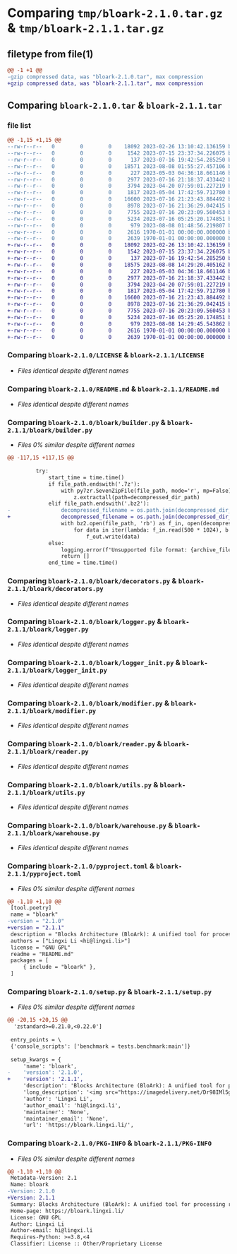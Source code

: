 # Comparing `tmp/bloark-2.1.0.tar.gz` & `tmp/bloark-2.1.1.tar.gz`

## filetype from file(1)

```diff
@@ -1 +1 @@
-gzip compressed data, was "bloark-2.1.0.tar", max compression
+gzip compressed data, was "bloark-2.1.1.tar", max compression
```

## Comparing `bloark-2.1.0.tar` & `bloark-2.1.1.tar`

### file list

```diff
@@ -1,15 +1,15 @@
--rw-r--r--   0        0        0    18092 2023-02-26 13:10:42.136159 bloark-2.1.0/LICENSE
--rw-r--r--   0        0        0     1542 2023-07-15 23:37:34.226075 bloark-2.1.0/README.md
--rw-r--r--   0        0        0      137 2023-07-16 19:42:54.285250 bloark-2.1.0/bloark/__init__.py
--rw-r--r--   0        0        0    18571 2023-08-08 01:55:27.457106 bloark-2.1.0/bloark/builder.py
--rw-r--r--   0        0        0      227 2023-05-03 04:36:18.661146 bloark-2.1.0/bloark/builder_helpers.py
--rw-r--r--   0        0        0     2977 2023-07-16 21:18:37.433442 bloark-2.1.0/bloark/decorators.py
--rw-r--r--   0        0        0     3794 2023-04-20 07:59:01.227219 bloark-2.1.0/bloark/logger.py
--rw-r--r--   0        0        0     1817 2023-05-04 17:42:59.712780 bloark-2.1.0/bloark/logger_init.py
--rw-r--r--   0        0        0    16600 2023-07-16 21:23:43.884492 bloark-2.1.0/bloark/modifier.py
--rw-r--r--   0        0        0     8978 2023-07-16 21:36:29.042415 bloark-2.1.0/bloark/reader.py
--rw-r--r--   0        0        0     7755 2023-07-16 20:23:09.560453 bloark-2.1.0/bloark/utils.py
--rw-r--r--   0        0        0     5234 2023-07-16 05:25:20.174851 bloark-2.1.0/bloark/warehouse.py
--rw-r--r--   0        0        0      979 2023-08-08 01:48:56.219807 bloark-2.1.0/pyproject.toml
--rw-r--r--   0        0        0     2616 1970-01-01 00:00:00.000000 bloark-2.1.0/setup.py
--rw-r--r--   0        0        0     2639 1970-01-01 00:00:00.000000 bloark-2.1.0/PKG-INFO
+-rw-r--r--   0        0        0    18092 2023-02-26 13:10:42.136159 bloark-2.1.1/LICENSE
+-rw-r--r--   0        0        0     1542 2023-07-15 23:37:34.226075 bloark-2.1.1/README.md
+-rw-r--r--   0        0        0      137 2023-07-16 19:42:54.285250 bloark-2.1.1/bloark/__init__.py
+-rw-r--r--   0        0        0    18575 2023-08-08 14:29:20.405162 bloark-2.1.1/bloark/builder.py
+-rw-r--r--   0        0        0      227 2023-05-03 04:36:18.661146 bloark-2.1.1/bloark/builder_helpers.py
+-rw-r--r--   0        0        0     2977 2023-07-16 21:18:37.433442 bloark-2.1.1/bloark/decorators.py
+-rw-r--r--   0        0        0     3794 2023-04-20 07:59:01.227219 bloark-2.1.1/bloark/logger.py
+-rw-r--r--   0        0        0     1817 2023-05-04 17:42:59.712780 bloark-2.1.1/bloark/logger_init.py
+-rw-r--r--   0        0        0    16600 2023-07-16 21:23:43.884492 bloark-2.1.1/bloark/modifier.py
+-rw-r--r--   0        0        0     8978 2023-07-16 21:36:29.042415 bloark-2.1.1/bloark/reader.py
+-rw-r--r--   0        0        0     7755 2023-07-16 20:23:09.560453 bloark-2.1.1/bloark/utils.py
+-rw-r--r--   0        0        0     5234 2023-07-16 05:25:20.174851 bloark-2.1.1/bloark/warehouse.py
+-rw-r--r--   0        0        0      979 2023-08-08 14:29:45.543862 bloark-2.1.1/pyproject.toml
+-rw-r--r--   0        0        0     2616 1970-01-01 00:00:00.000000 bloark-2.1.1/setup.py
+-rw-r--r--   0        0        0     2639 1970-01-01 00:00:00.000000 bloark-2.1.1/PKG-INFO
```

### Comparing `bloark-2.1.0/LICENSE` & `bloark-2.1.1/LICENSE`

 * *Files identical despite different names*

### Comparing `bloark-2.1.0/README.md` & `bloark-2.1.1/README.md`

 * *Files identical despite different names*

### Comparing `bloark-2.1.0/bloark/builder.py` & `bloark-2.1.1/bloark/builder.py`

 * *Files 0% similar despite different names*

```diff
@@ -117,15 +117,15 @@
 
         try:
             start_time = time.time()
             if file_path.endswith('.7z'):
                 with py7zr.SevenZipFile(file_path, mode='r', mp=False) as z:
                     z.extractall(path=decompressed_dir_path)
             elif file_path.endswith('.bz2'):
-                decompressed_filename = os.path.join(decompressed_dir_path, file_path.replace('.bz2', '').split('/')[-1])
+                decompressed_filename = os.path.join(decompressed_dir_path, os.path.split(file_path.replace('.bz2', ''))[-1])
                 with bz2.open(file_path, 'rb') as f_in, open(decompressed_filename, 'wb') as f_out:
                     for data in iter(lambda: f_in.read(500 * 1024), b''):  # Read in 500KB chunks once.
                         f_out.write(data)
             else:
                 logging.error(f'Unsupported file format: {archive_filename}')
                 return []
             end_time = time.time()
```

### Comparing `bloark-2.1.0/bloark/decorators.py` & `bloark-2.1.1/bloark/decorators.py`

 * *Files identical despite different names*

### Comparing `bloark-2.1.0/bloark/logger.py` & `bloark-2.1.1/bloark/logger.py`

 * *Files identical despite different names*

### Comparing `bloark-2.1.0/bloark/logger_init.py` & `bloark-2.1.1/bloark/logger_init.py`

 * *Files identical despite different names*

### Comparing `bloark-2.1.0/bloark/modifier.py` & `bloark-2.1.1/bloark/modifier.py`

 * *Files identical despite different names*

### Comparing `bloark-2.1.0/bloark/reader.py` & `bloark-2.1.1/bloark/reader.py`

 * *Files identical despite different names*

### Comparing `bloark-2.1.0/bloark/utils.py` & `bloark-2.1.1/bloark/utils.py`

 * *Files identical despite different names*

### Comparing `bloark-2.1.0/bloark/warehouse.py` & `bloark-2.1.1/bloark/warehouse.py`

 * *Files identical despite different names*

### Comparing `bloark-2.1.0/pyproject.toml` & `bloark-2.1.1/pyproject.toml`

 * *Files 0% similar despite different names*

```diff
@@ -1,10 +1,10 @@
 [tool.poetry]
 name = "bloark"
-version = "2.1.0"
+version = "2.1.1"
 description = "Blocks Architecture (BloArk): A unified tool for processing revision-based data efficiently."
 authors = ["Lingxi Li <hi@lingxi.li>"]
 license = "GNU GPL"
 readme = "README.md"
 packages = [
     { include = "bloark" },
 ]
```

### Comparing `bloark-2.1.0/setup.py` & `bloark-2.1.1/setup.py`

 * *Files 0% similar despite different names*

```diff
@@ -20,15 +20,15 @@
  'zstandard>=0.21.0,<0.22.0']
 
 entry_points = \
 {'console_scripts': ['benchmark = tests.benchmark:main']}
 
 setup_kwargs = {
     'name': 'bloark',
-    'version': '2.1.0',
+    'version': '2.1.1',
     'description': 'Blocks Architecture (BloArk): A unified tool for processing revision-based data efficiently.',
     'long_description': '<img src="https://imagedelivery.net/Dr98IMl5gQ9tPkFM5JRcng/b4d5d2b0-860c-4d73-02f0-104d77223800/Ultra" alt="BloArk" />\n\n# Blocks Architecture (BloArk)\n\nBlocks Architecture (BloArk) is a powerful Python package designed to process the extensive edit history of Wikipedia pages into easily manageable and memory-friendly blocks. The package is specifically developed to enable efficient parallelization and composition of these blocks to facilitate faster processing and analysis of large Wikipedia datasets. The original design of this package is to build other Wikipedia-oriented datasets on top of it.\n\nThe package works by dividing the Wikipedia edit history into temporal blocks, which are essentially subsets of the complete dataset that are based on time intervals. These blocks can then be easily processed and analyzed without the need to load the entire dataset into memory.\n\n## Installation\n\nThe package is available on PyPI and can be installed using pip:\n\n```bash\npip install bloark\n```\n\n## Benefits\n\n- **Efficient**: The package is designed to be memory-friendly and can be easily parallelized to process large datasets.\n- **Fast**: The package is designed to be fast and can be easily optimized to process large datasets.\n- **Flexible**: The package is designed to be flexible and can be easily extended to support other types of blocks.\n- **Composable**: The package is designed to be composable and can be easily combined with other packages to build other datasets.\n\n## Specification\n\n- Default compression method: ZStandard.\n',
     'author': 'Lingxi Li',
     'author_email': 'hi@lingxi.li',
     'maintainer': 'None',
     'maintainer_email': 'None',
     'url': 'https://bloark.lingxi.li/',
```

### Comparing `bloark-2.1.0/PKG-INFO` & `bloark-2.1.1/PKG-INFO`

 * *Files 0% similar despite different names*

```diff
@@ -1,10 +1,10 @@
 Metadata-Version: 2.1
 Name: bloark
-Version: 2.1.0
+Version: 2.1.1
 Summary: Blocks Architecture (BloArk): A unified tool for processing revision-based data efficiently.
 Home-page: https://bloark.lingxi.li/
 License: GNU GPL
 Author: Lingxi Li
 Author-email: hi@lingxi.li
 Requires-Python: >=3.8,<4
 Classifier: License :: Other/Proprietary License
```

